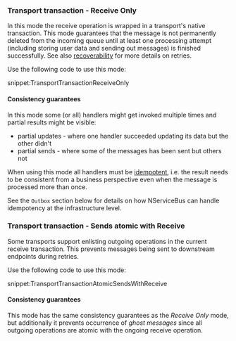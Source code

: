 ### Transport transaction - Receive Only

In this mode the receive operation is wrapped in a transport's native transaction. This mode guarantees that the message is not permanently deleted from the incoming queue until at least one processing attempt (including storing user data and sending out messages) is finished successfully. See also [recoverability](/nservicebus/recoverability/) for more details on retries.

Use the following code to use this mode:

snippet:TransportTransactionReceiveOnly


#### Consistency guarantees

In this mode some (or all) handlers might get invoked multiple times and partial results might be visible:

 * partial updates - where one handler succeeded updating its data but the other didn't
 * partial sends - where some of the messages has been sent but others not

When using this mode all handlers must be [idempotent](/nservicebus/concept-overview.md#idempotence), i.e. the result needs to be consistent from a business perspective even when the message is processed more than once.

See the `Outbox` section below for details on how NServiceBus can handle idempotency at the infrastructure level.


### Transport transaction - Sends atomic with Receive

Some transports support enlisting outgoing operations in the current receive transaction. This prevents messages being sent to downstream endpoints during retries.

Use the following code to use this mode:

snippet:TransportTransactionAtomicSendsWithReceive


#### Consistency guarantees

This mode has the same consistency guarantees as the *Receive Only* mode, but additionally it prevents occurrence of *ghost messages* since all outgoing operations are atomic with the ongoing receive operation.
